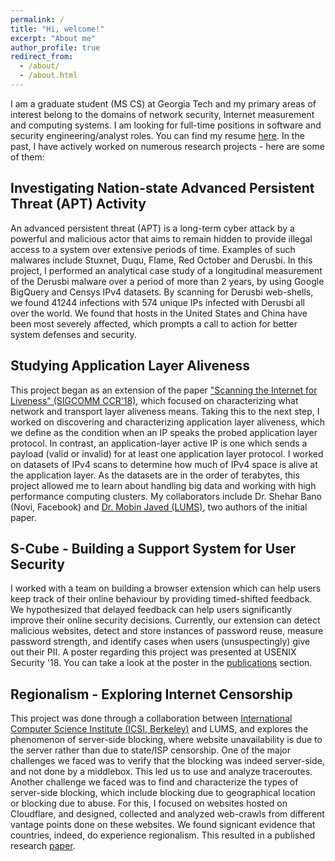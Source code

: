 ```yaml
---
permalink: /
title: "Hi, welcome!"
excerpt: "About me"
author_profile: true
redirect_from: 
  - /about/
  - /about.html
---
```


I am a graduate student (MS CS) at Georgia Tech and my primary areas of interest belong to the domains of network security, Internet measurement and computing systems. I am looking for full-time positions in software and security engineering/analyst roles. You can find my resume [here](http://shaarifsajid.github.io/files/shaarif_resume_mscs.pdf). In the past, I have actively worked on numerous research projects - here are some of them:

Investigating Nation-state Advanced Persistent Threat (APT) Activity
------
An advanced persistent threat (APT) is a long-term cyber attack by a powerful and malicious actor that aims to remain hidden to provide illegal access to a system over extensive periods of time. Examples of such malwares include Stuxnet, Duqu, Flame, Red October and Derusbi. In this project, I performed an analytical case study of a longitudinal measurement of the Derusbi malware over a period of more than 2 years, by using Google BigQuery and Censys IPv4 datasets. By scanning for Derusbi web-shells, we found 41244 infections with 574 unique IPs infected with Derusbi all over the world. We found that hosts in the United States and China have been most severely affected, which prompts a call to action for better system defenses and security.


Studying Application Layer Aliveness
------
This project began as an extension of the paper ["Scanning the Internet for Liveness" (SIGCOMM CCR'18)](https://ccronline.sigcomm.org/wp-content/uploads/2018/05/sigcomm-ccr-final175.pdf), which focused on characterizing what network and transport layer aliveness means. Taking this to the next step, I worked on discovering and characterizing application layer aliveness, which we define as the condition when an IP speaks the probed application layer protocol. In contrast, an application-layer active IP is one which sends a payload (valid or invalid) for at least one application layer protocol. I worked on datasets of IPv4 scans to determine how much of IPv4 space is alive at the application layer. As the datasets are in the order of terabytes, this project allowed me to learn about handling big data and working with high performance computing clusters. My collaborators include Dr. Shehar Bano (Novi, Facebook) and [Dr. Mobin Javed (LUMS)](http://web.lums.edu.pk/~mobin/), two authors of the initial paper.

S-Cube - Building a Support System for User Security
------
I worked with a team on building a browser extension which can help users keep track of their online behaviour by providing timed-shifted feedback. We hypothesized that delayed feedback can help users significantly improve their online security decisions. Currently, our extension can detect malicious websites, detect and store instances of password reuse, measure password strength, and identify cases when users (unsuspectingly) give out their PII. A poster regarding this project was presented at USENIX Security '18. You can take a look at the poster in the [publications](https://shaarifsajid.github.io/publications/) section.

Regionalism - Exploring Internet Censorship
------
This project was done through a collaboration between [International Computer Science Institute (ICSI, Berkeley)](https://www.icsi.berkeley.edu/icsi/) and LUMS, and explores the phenomenon of server-side blocking, where website unavailability is due to the server rather than due to state/ISP censorship. One of the major challenges we faced was to verify that the blocking was indeed server-side, and not done by a middlebox. This led us to use and analyze traceroutes. Another challenge we faced was to find and characterize the types of server-side blocking, which include blocking due to geographical location or blocking due to abuse. For this, I focused on websites hosted on Cloudflare, and designed, collected and analyzed web-crawls from different vantage points done on these websites. We found signicant evidence that countries, indeed, do experience regionalism. This resulted in a published research [paper](https://www.usenix.org/system/files/conference/foci18/foci18-paper-tschantz.pdf).
